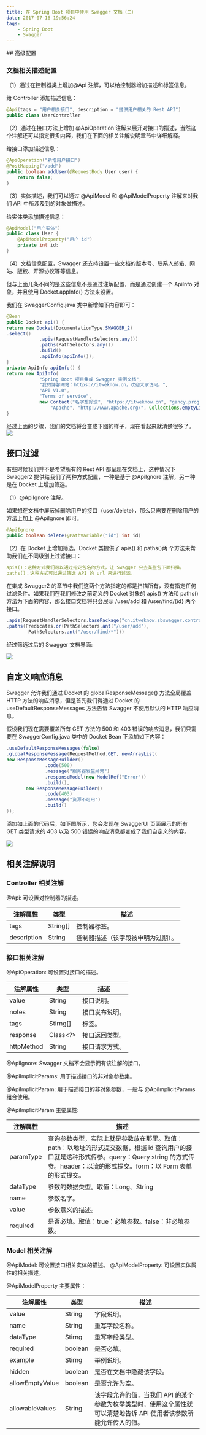 ```yaml
---
title: 在 Spring Boot 项目中使用 Swagger 文档（二）
date: 2017-07-16 19:56:24
tags: 
    - Spring Boot
    - Swagger
---
```

<meta name="referrer" content="no-referrer" />
## 高级配置

### 文档相关描述配置

（1）通过在控制器类上增加@Api 注解，可以给控制器增加描述和标签信息。

给 Controller 添加描述信息：

```java
@Api(tags = "用户相关接口", description = "提供用户相关的 Rest API")
public class UserController
```

（2）通过在接口方法上增加 @ApiOperation 注解来展开对接口的描述，当然这个注解还可以指定很多内容，我们在下面的相关注解说明章节中详细解释。

给接口添加描述信息：

```java
@ApiOperation("新增用户接口")
@PostMapping("/add")
public boolean addUser(@RequestBody User user) {
    return false;
}
```

（3）实体描述，我们可以通过 @ApiModel 和 @ApiModelProperty 注解来对我们 API 中所涉及到的对象做描述。

给实体类添加描述信息：

```java
@ApiModel("用户实体")
public class User {
    @ApiModelProperty("用户 id")
    private int id;
}
```

（4）文档信息配置，Swagger 还支持设置一些文档的版本号、联系人邮箱、网站、版权、开源协议等等信息。

但与上面几条不同的是这些信息不是通过注解配置，而是通过创建一个 ApiInfo 对象，并且使用 Docket.appInfo() 方法来设置。

我们在 SwaggerConfig.java 类中新增如下内容即可：

```java
@Bean
public Docket api() {
return new Docket(DocumentationType.SWAGGER_2)
.select()
            .apis(RequestHandlerSelectors.any())
            .paths(PathSelectors.any())
            .build()
            .apiInfo(apiInfo());
}
private ApiInfo apiInfo() {
return new ApiInfo(
            "Spring Boot 项目集成 Swagger 实例文档",
            "我的博客网站：https://itweknow.cn，欢迎大家访问。",
            "API V1.0",
            "Terms of service",
            new Contact("名字想好没", "https://itweknow.cn", "gancy.programmer@gmail.com"),
                "Apache", "http://www.apache.org/", Collections.emptyList());
}
```

经过上面的步骤，我们的文档将会变成下图的样子，现在看起来就清楚很多了。
![](https://www.ibm.com/developerworks/cn/java/j-using-swagger-in-a-spring-boot-project/image002.png)

## 接口过滤

有些时候我们并不是希望所有的 Rest API 都呈现在文档上，这种情况下 Swagger2 提供给我们了两种方式配置，一种是基于 @ApiIgnore 注解，另一种是在 Docket 上增加筛选。

（1）@ApiIgnore 注解。

如果想在文档中屏蔽掉删除用户的接口（user/delete），那么只需要在删除用户的方法上加上 @ApiIgnore 即可。

```java
@ApiIgnore
public boolean delete(@PathVariable("id") int id)
```
（2）在 Docket 上增加筛选。Docket 类提供了 apis() 和 paths()两 个方法来帮助我们在不同级别上过滤接口：
```yaml
apis()：这种方式我们可以通过指定包名的方式，让 Swagger 只去某些包下面扫描。
paths()：这种方式可以通过筛选 API 的 url 来进行过滤。
```

在集成 Swagger2 的章节中我们这两个方法指定的都是扫描所有，没有指定任何过滤条件。如果我们在我们修改之前定义的 Docket 对象的 apis() 方法和 paths() 方法为下面的内容，那么接口文档将只会展示 /user/add 和 /user/find/{id} 两个接口。

```java
.apis(RequestHandlerSelectors.basePackage("cn.itweknow.sbswagger.controller"))
.paths(Predicates.or(PathSelectors.ant("/user/add"),
        PathSelectors.ant("/user/find/*")))
```

经过筛选过后的 Swagger 文档界面:

![](https://www.ibm.com/developerworks/cn/java/j-using-swagger-in-a-spring-boot-project/image003.png)

## 自定义响应消息

Swagger 允许我们通过 Docket 的 globalResponseMessage() 方法全局覆盖 HTTP 方法的响应消息，但是首先我们得通过 Docket 的 useDefaultResponseMessages 方法告诉 Swagger 不使用默认的 HTTP 响应消息。

假设我们现在需要覆盖所有 GET 方法的 500 和 403 错误的响应消息，我们只需要在 SwaggerConfig.java 类中的 Docket Bean 下添加如下内容：

```java
.useDefaultResponseMessages(false)
.globalResponseMessage(RequestMethod.GET, newArrayList(
new ResponseMessageBuilder()
              .code(500)
              .message("服务器发生异常")
              .responseModel(new ModelRef("Error"))
              .build(),
       new ResponseMessageBuilder()
              .code(403)
              .message("资源不可用")
              .build()
));
```

添加如上面的代码后，如下图所示，您会发现在 SwaggerUI 页面展示的所有 GET 类型请求的 403 以及 500 错误的响应消息都变成了我们自定义的内容。

![](https://www.ibm.com/developerworks/cn/java/j-using-swagger-in-a-spring-boot-project/image004.png)

## 相关注解说明

### Controller 相关注解

@Api: 可设置对控制器的描述。

注解属性|	类型	|描述
---|---|---
tags|	String[]|	控制器标签。
description	|String|	控制器描述（该字段被申明为过期）。

### 接口相关注解

@ApiOperation: 可设置对接口的描述。

注解属性|	类型|	描述
---|---|---
value|	String|	接口说明。
notes|	String|	接口发布说明。
tags|	Stirng[]|	标签。
response|	Class<?>|	接口返回类型。
httpMethod|	String|	接口请求方式。

@ApiIgnore: Swagger 文档不会显示拥有该注解的接口。

@ApiImplicitParams: 用于描述接口的非对象参数集。

@ApiImplicitParam: 用于描述接口的非对象参数，一般与 @ApiImplicitParams 组合使用。

@ApiImplicitParam 主要属性:

注解属性|	描述
---|---
paramType|	查询参数类型，实际上就是参数放在那里。取值：path：以地址的形式提交数据，根据 id 查询用户的接口就是这种形式传参。query：Query string 的方式传参。header：以流的形式提交。form：以 Form 表单的形式提交。
dataType|	参数的数据类型。取值：Long、String
name|参数名字。
value|参数意义的描述。
required|是否必填。取值：true：必填参数。false：非必填参数。

### Model 相关注解

@ApiModel: 可设置接口相关实体的描述。
@ApiModelProperty: 可设置实体属性的相关描述。

@ApiModelProperty 主要属性：

注解属性|	类型|	描述
---|---|---
value|	String|	字段说明。
name	|String	|重写字段名称。
dataType|	Stirng|	重写字段类型。
required|	boolean	|是否必填。
example|	Stirng|	举例说明。
hidden|	boolean	|是否在文档中隐藏该字段。
allowEmptyValue|	boolean|	是否允许为空。
allowableValues	|String	|该字段允许的值，当我们 API 的某个参数为枚举类型时，使用这个属性就可以清楚地告诉 API 使用者该参数所能允许传入的值。